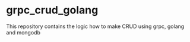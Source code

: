 # grpc_crud_golang
This repository contains the logic how to make CRUD using grpc, golang and mongodb
